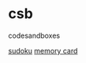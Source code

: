 # csb
codesandboxes

[sudoku](https://codesandbox.io/p/sandbox/hardcore-pond-tltq8v?file=%2Fsrc%2FApp.js)
[memory card](https://codesandbox.io/p/sandbox/sparkling-rain-qtf5qd?file=%2Fsrc%2Fstyles.css%3A17%2C3)
